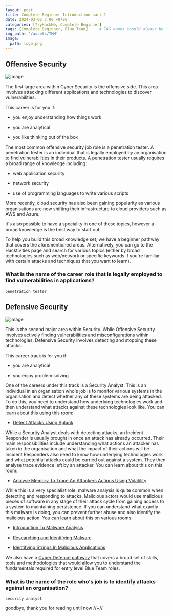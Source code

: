 ```yaml
---
layout: post
title: Complete Beginner Introduction part 1
date: 2024-03-05 7:00 +0700
categories: [TryHackMe, Complete Beginner]
tags: [Complete Beginner, Blue Team]     # TAG names should always be lowercase
img_path: '/assets/THM'
image: 
  path: logo.png
--- 
```


## Offensive Security

![image](https://github.com/zs0b/zs0b.github.io/assets/118095276/ab62750b-398e-4f7b-a30d-53ca244bc0ab)

The first large area within Cyber Security is the offensive side. This area involves attacking different applications and technologies to discover vulnerabilities.

This career is for you if:

- you enjoy understanding how things work

- you are analytical

- you like thinking out of the box

The most common offensive security job role is a penetration tester. A penetration tester is an individual that is legally employed by an organisation to find vulnerabilities in their products. A penetration tester usually requires a broad range of knowledge including:

- web application security

- network security

- use of programming languages to write various scripts

More recently, cloud security has also been gaining popularity as various organisations are now shifting their infrastructure to cloud providers such as AWS and Azure.

It's also possible to have a speciality in one of these topics, however a broad knowledge is the best way to start out.

To help you build this broad knowledge set, we have a beginner pathway that covers the aforementioned areas. Alternatively, you can go to the Hacktivities page and search for various topics (either by broad technologies such as web/network or specific keywords if you're familiar with certain attacks and techniques that you want to learn).

### What is the name of the career role that is legally employed to find vulnerabilities in applications?

`penetration tester`

## Defensive Security

![image](https://github.com/zs0b/zs0b.github.io/assets/118095276/f8e1d687-ad02-4692-963e-a7d5b6d6e39a)

This is the second major area within Security. While Offensive Security involves actively finding vulnerabilities and misconfigurations within technologies, Defensive Security involves detecting and stopping these attacks.

This career track is for you if:

- you are analytical

- you enjoy problem solving

One of the careers under this track is a Security Analyst. This is an individual in an organisation who's job is to monitor various systems in the organisation and detect whether any of these systems are being attacked. To do this, you need to understand how underlying technologies work and then understand what attacks against these technologies look like. You can learn about this using this room:

- [Detect Attacks Using Splunk](https://tryhackme.com/room/splunk101)

While a Security Analyst deals with detecting attacks, an Incident Responder is usually brought in once an attack has already occurred. Their main responsibilities include understanding what actions an attacker has taken in the organisation and what the impact of their actions will be. Incident Responders also need to know how underlying technologies work and what potential attacks could be carried out against a system. They then analyse trace evidence left by an attacker. You can learn about this on this room:

- [Analyse Memory To Trace An Attackers Actions Using Volatility](https://tryhackme.com/room/volatility)

While this is a very specialist role, malware analysis is quite common when detecting and responding to attacks. Malicious actors would use malicious pieces of software in any stage of their attack cycle from gaining access to a system to maintaining persistence. If you can understand what exactly this malware is doing, you can prevent further abuse and also identify the malicious action. You can learn about this on various rooms:

- [Introduction To Malware Analysis](https://tryhackme.com/room/malmalintroductory)

- [Researching and Identifying Malware](https://tryhackme.com/room/malresearching)

- [Identifying Strings In Malicious Applications](https://tryhackme.com/room/malstrings)

We also have a [Cyber Defence pathway](https://tryhackme.com/path/outline/blueteam) that covers a broad set of skills, tools and methodologies that would allow you to understand the fundamentals required for entry level Blue Team roles.

### What is the name of the role who's job is to identify attacks against an organisation?

`security analyst`

goodbye, thank you for reading until now //~//
































